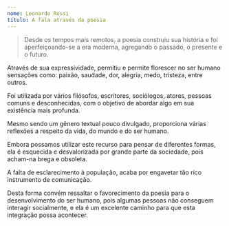 ```yaml
---
nome: Leonardo Rossi
titulo: A fala através da poesia
---
```


> Desde os tempos mais remotos, a poesia construiu sua história e foi aperfeiçoando-se a era moderna, agregando o passado, o presente e o futuro.

Através de sua expressividade, permitiu e permite florescer no ser humano sensações como: paixão, saudade, dor, alegria, medo, tristeza, entre outros.

Foi utilizada por vários filósofos, escritores, sociólogos, atores, pessoas comuns e desconhecidas, com o objetivo de abordar algo em sua existência mais profunda.

Mesmo sendo um gênero textual pouco divulgado, proporciona várias reflexões a respeito da vida, do mundo e do ser humano.

Embora possamos utilizar este recurso para pensar de diferentes formas, ela é esquecida e desvalorizada por grande parte da sociedade, pois acham-na brega e obsoleta.

A falta de esclarecimento à população, acaba por engavetar tão rico instrumento de comunicação.

Desta forma convém ressaltar o favorecimento da poesia para o desenvolvimento do ser humano, pois algumas pessoas não conseguem interagir socialmente, e ela é um excelente caminho para que esta integração possa acontecer.
